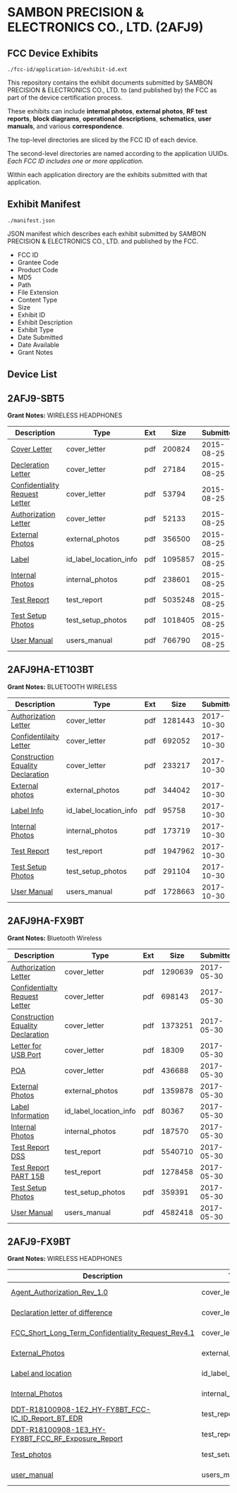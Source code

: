 # SAMBON PRECISION & ELECTRONICS CO., LTD. (2AFJ9)
## FCC Device Exhibits

```
./fcc-id/application-id/exhibit-id.ext
```

This repository contains the exhibit documents submitted by SAMBON PRECISION & ELECTRONICS CO., LTD. to (and published by) the FCC as part of the device certification process.

These exhibits can include **internal photos**, **external photos**, **RF test reports**, **block diagrams**, **operational descriptions**, **schematics**, **user manuals**, and various **correspondence**.

The top-level directories are sliced by the FCC ID of each device.

The second-level directories are named according to the application UUIDs. *Each FCC ID includes one or more application.*

Within each application directory are the exhibits submitted with that application. 

## Exhibit Manifest

```
./manifest.json
```

JSON manifest which describes each exhibit submitted by SAMBON PRECISION & ELECTRONICS CO., LTD. and published by the FCC.

- FCC ID
- Grantee Code
- Product Code
- MD5
- Path
- File Extension
- Content Type
- Size
- Exhibit ID
- Exhibit Description
- Exhibit Type
- Date Submitted
- Date Available
- Grant Notes

## Device List
## 2AFJ9-SBT5
**Grant Notes:** WIRELESS HEADPHONES

| Description | Type | Ext | Size | Submitted | Available |
| ----------- | ---- | --- | ---- | --------- | --------- |
| [Cover Letter](2AFJ9-SBT5/c94927c0e0d0b12b456fae27f8718c1b/2725047.pdf) | cover_letter | pdf | 200824 | 2015-08-25 | 2015-08-25 |
| [Decleration Letter](2AFJ9-SBT5/c94927c0e0d0b12b456fae27f8718c1b/2725048.pdf) | cover_letter | pdf | 27184 | 2015-08-25 | 2015-08-25 |
| [Confidentiality Request Letter](2AFJ9-SBT5/c94927c0e0d0b12b456fae27f8718c1b/2725049.pdf) | cover_letter | pdf | 53794 | 2015-08-25 | 2015-08-25 |
| [Authorization Letter](2AFJ9-SBT5/c94927c0e0d0b12b456fae27f8718c1b/2725050.pdf) | cover_letter | pdf | 52133 | 2015-08-25 | 2015-08-25 |
| [External Photos](2AFJ9-SBT5/c94927c0e0d0b12b456fae27f8718c1b/2725037.pdf) | external_photos | pdf | 356500 | 2015-08-25 | 2016-02-21 |
| [Label](2AFJ9-SBT5/c94927c0e0d0b12b456fae27f8718c1b/2725046.pdf) | id_label_location_info | pdf | 1095857 | 2015-08-25 | 2015-08-25 |
| [Internal Photos](2AFJ9-SBT5/c94927c0e0d0b12b456fae27f8718c1b/2725036.pdf) | internal_photos | pdf | 238601 | 2015-08-25 | 2016-02-21 |
| [Test Report](2AFJ9-SBT5/c94927c0e0d0b12b456fae27f8718c1b/2725045.pdf) | test_report | pdf | 5035248 | 2015-08-25 | 2015-08-25 |
| [Test Setup Photos](2AFJ9-SBT5/c94927c0e0d0b12b456fae27f8718c1b/2725039.pdf) | test_setup_photos | pdf | 1018405 | 2015-08-25 | 2016-02-21 |
| [User Manual](2AFJ9-SBT5/c94927c0e0d0b12b456fae27f8718c1b/2725038.pdf) | users_manual | pdf | 766790 | 2015-08-25 | 2016-02-21 |
## 2AFJ9HA-ET103BT
**Grant Notes:** BLUETOOTH WIRELESS

| Description | Type | Ext | Size | Submitted | Available |
| ----------- | ---- | --- | ---- | --------- | --------- |
| [Authorization Letter](2AFJ9HA-ET103BT/8e0110de00ba9f85fc7c2460113b01d1/3622462.pdf) | cover_letter | pdf | 1281443 | 2017-10-30 | 2017-10-30 |
| [Confidentilaity Letter](2AFJ9HA-ET103BT/8e0110de00ba9f85fc7c2460113b01d1/3622463.pdf) | cover_letter | pdf | 692052 | 2017-10-30 | 2017-10-30 |
| [Construction Equality Declaration](2AFJ9HA-ET103BT/8e0110de00ba9f85fc7c2460113b01d1/3622464.pdf) | cover_letter | pdf | 233217 | 2017-10-30 | 2017-10-30 |
| [External photos](2AFJ9HA-ET103BT/8e0110de00ba9f85fc7c2460113b01d1/3622459.pdf) | external_photos | pdf | 344042 | 2017-10-30 | 2018-04-28 |
| [Label Info](2AFJ9HA-ET103BT/8e0110de00ba9f85fc7c2460113b01d1/3622465.pdf) | id_label_location_info | pdf | 95758 | 2017-10-30 | 2017-10-30 |
| [Internal Photos](2AFJ9HA-ET103BT/8e0110de00ba9f85fc7c2460113b01d1/3622460.pdf) | internal_photos | pdf | 173719 | 2017-10-30 | 2018-04-28 |
| [Test Report](2AFJ9HA-ET103BT/8e0110de00ba9f85fc7c2460113b01d1/3622466.pdf) | test_report | pdf | 1947962 | 2017-10-30 | 2017-10-30 |
| [Test Setup Photos](2AFJ9HA-ET103BT/8e0110de00ba9f85fc7c2460113b01d1/3622461.pdf) | test_setup_photos | pdf | 291104 | 2017-10-30 | 2018-04-28 |
| [User Manual](2AFJ9HA-ET103BT/8e0110de00ba9f85fc7c2460113b01d1/3622458.pdf) | users_manual | pdf | 1728663 | 2017-10-30 | 2018-04-28 |
## 2AFJ9HA-FX9BT
**Grant Notes:** Bluetooth Wireless

| Description | Type | Ext | Size | Submitted | Available |
| ----------- | ---- | --- | ---- | --------- | --------- |
| [Authorization Letter](2AFJ9HA-FX9BT/001aa777d17a9c71a2c3949ba58fcc0a/3407389.pdf) | cover_letter | pdf | 1290639 | 2017-05-30 | 2017-05-30 |
| [Confidentialty Request Letter](2AFJ9HA-FX9BT/001aa777d17a9c71a2c3949ba58fcc0a/3407390.pdf) | cover_letter | pdf | 698143 | 2017-05-30 | 2017-05-30 |
| [Construction Equality Declaration](2AFJ9HA-FX9BT/001aa777d17a9c71a2c3949ba58fcc0a/3407391.pdf) | cover_letter | pdf | 1373251 | 2017-05-30 | 2017-05-30 |
| [Letter for USB Port](2AFJ9HA-FX9BT/001aa777d17a9c71a2c3949ba58fcc0a/3407419.pdf) | cover_letter | pdf | 18309 | 2017-05-30 | 2017-05-30 |
| [POA](2AFJ9HA-FX9BT/001aa777d17a9c71a2c3949ba58fcc0a/3407421.pdf) | cover_letter | pdf | 436688 | 2017-05-30 | 2017-05-30 |
| [External Photos](2AFJ9HA-FX9BT/001aa777d17a9c71a2c3949ba58fcc0a/3407386.pdf) | external_photos | pdf | 1359878 | 2017-05-30 | 2017-11-26 |
| [Label Information](2AFJ9HA-FX9BT/001aa777d17a9c71a2c3949ba58fcc0a/3407420.pdf) | id_label_location_info | pdf | 80367 | 2017-05-30 | 2017-05-30 |
| [Internal Photos](2AFJ9HA-FX9BT/001aa777d17a9c71a2c3949ba58fcc0a/3407387.pdf) | internal_photos | pdf | 187570 | 2017-05-30 | 2017-11-26 |
| [Test Report DSS](2AFJ9HA-FX9BT/001aa777d17a9c71a2c3949ba58fcc0a/3407422.pdf) | test_report | pdf | 5540710 | 2017-05-30 | 2017-05-30 |
| [Test Report PART 15B](2AFJ9HA-FX9BT/001aa777d17a9c71a2c3949ba58fcc0a/3407423.pdf) | test_report | pdf | 1278458 | 2017-05-30 | 2017-05-30 |
| [Test Setup Photos](2AFJ9HA-FX9BT/001aa777d17a9c71a2c3949ba58fcc0a/3407388.pdf) | test_setup_photos | pdf | 359391 | 2017-05-30 | 2017-11-26 |
| [User Manual](2AFJ9HA-FX9BT/001aa777d17a9c71a2c3949ba58fcc0a/3407385.pdf) | users_manual | pdf | 4582418 | 2017-05-30 | 2017-11-26 |
## 2AFJ9-FX9BT
**Grant Notes:** WIRELESS HEADPHONES

| Description | Type | Ext | Size | Submitted | Available |
| ----------- | ---- | --- | ---- | --------- | --------- |
| [Agent_Authorization_Rev_1.0](2AFJ9-FX9BT/d10012236645ff70f21d2e724182fd26/4141467.pdf) | cover_letter | pdf | 253011 | 2019-01-24 | 2019-01-24 |
| [Declaration letter of difference](2AFJ9-FX9BT/d10012236645ff70f21d2e724182fd26/4141470.pdf) | cover_letter | pdf | 206244 | 2019-01-24 | 2019-01-24 |
| [FCC_Short_Long_Term_Confidentiality_Request_Rev4.1](2AFJ9-FX9BT/d10012236645ff70f21d2e724182fd26/4141471.pdf) | cover_letter | pdf | 341994 | 2019-01-24 | 2019-01-24 |
| [External_Photos](2AFJ9-FX9BT/d10012236645ff70f21d2e724182fd26/4141464.pdf) | external_photos | pdf | 662441 | 2019-01-24 | 2019-07-23 |
| [Label and location](2AFJ9-FX9BT/d10012236645ff70f21d2e724182fd26/4141472.pdf) | id_label_location_info | pdf | 446443 | 2019-01-24 | 2019-01-24 |
| [Internal_Photos](2AFJ9-FX9BT/d10012236645ff70f21d2e724182fd26/4141465.pdf) | internal_photos | pdf | 968132 | 2019-01-24 | 2019-07-23 |
| [DDT-R18100908-1E2_HY-FY8BT_FCC-IC_ID_Report_BT_EDR](2AFJ9-FX9BT/d10012236645ff70f21d2e724182fd26/4141468.pdf) | test_report | pdf | 2538387 | 2019-01-24 | 2019-01-24 |
| [DDT-R18100908-1E3_HY-FY8BT_FCC_RF_Exposure_Report](2AFJ9-FX9BT/d10012236645ff70f21d2e724182fd26/4141469.pdf) | test_report | pdf | 646092 | 2019-01-24 | 2019-01-24 |
| [Test_photos](2AFJ9-FX9BT/d10012236645ff70f21d2e724182fd26/4141463.pdf) | test_setup_photos | pdf | 321602 | 2019-01-24 | 2019-07-23 |
| [user_manual](2AFJ9-FX9BT/d10012236645ff70f21d2e724182fd26/4141466.pdf) | users_manual | pdf | 1185278 | 2019-01-24 | 2019-07-23 |
